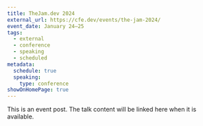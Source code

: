 ```yaml
---
title: TheJam.dev 2024
external_url: https://cfe.dev/events/the-jam-2024/
event_date: January 24–25
tags:
  - external
  - conference
  - speaking
  - scheduled
metadata:
  schedule: true
  speaking:
    type: conference
showOnHomePage: true
---
```

This is an event post. The talk content will be linked here when it is available.